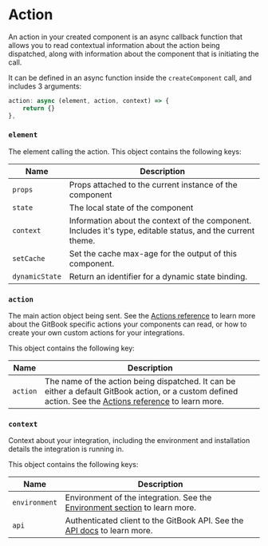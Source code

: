# Action

An action in your created component is an async callback function that allows you to read contextual information about the action being dispatched, along with information about the component that is initiating the call.&#x20;

It can be defined in an async function inside the `createComponent` call, and includes 3 arguments:

```typescript
action: async (element, action, context) => {
    return {}
},
```

### `element`

The element calling the action. This object contains the following keys:

| Name           | Description                                                                                                 |
| -------------- | ----------------------------------------------------------------------------------------------------------- |
| `props`        | Props attached to the current instance of the component                                                     |
| `state`        | The local state of the component                                                                            |
| `context`      | Information about the context of the component. Includes it's type, editable status, and the current theme. |
| `setCache`     | Set the cache max-age for the output of this component.                                                     |
| `dynamicState` | Return an identifier for a dynamic state binding.                                                           |

### `action`

The main action object being sent. See the [Actions reference](../contentkit/reference/actions.md) to learn more about the GitBook specific actions your components can read, or how to create your own custom actions for your integrations.

This object contains the following key:

| Name     | Description                                                                                                                                                                                    |
| -------- | ---------------------------------------------------------------------------------------------------------------------------------------------------------------------------------------------- |
| `action` | The name of the action being dispatched. It can be either a default GitBook action, or a custom defined action. See the [Actions reference](../contentkit/reference/actions.md) to learn more. |

### `context`

Context about your integration, including the environment and installation details the integration is running in.

This object contains the following keys:

| Name          | Description                                                                                              |
| ------------- | -------------------------------------------------------------------------------------------------------- |
| `environment` | Environment of the integration. See the [Environment section](environment.md) to learn more.             |
| `api`         | Authenticated client to the GitBook API. See the [API docs](../../gitbook-api/reference/) to learn more. |
